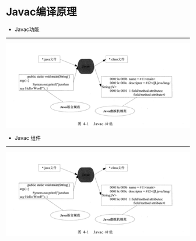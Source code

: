 # Javac编译原理
+ Javac功能
---
![javac功能](pictures/javac功能.png)
+ Javac 组件
---
![javac组件](pictures/javac组件.png)